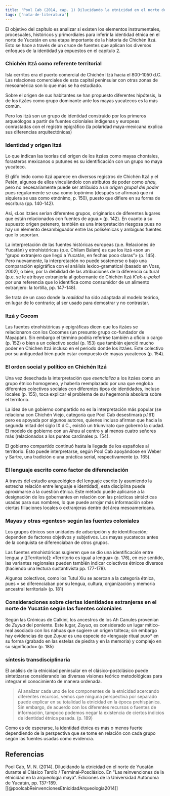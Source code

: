 ```yaml
---
title: 'Pool Cab (2014, cap. 1) Dilucidando la etnicidad en el norte de Yucatán durante el Clásico Tardío'
tags: ['nota-de-literatura']
---
```

El objetivo del capítulo es analizar  si existen los elementos instrumentales, procesuales, históricos y primordiales para inferir la identidad étnica en el norte de Yucatán en una etapa importante de la historia de Chichén Itzá. Esto se hace a través de un cruce de fuentes que aplican los diversos enfoques de la identidad ya expuestos en el capítulo 2.

### Chichén Itzá como referente territorial

Isla cerritos era el puerto comercial de Chichén Itzá hacia el 800-1050 d.C. Las relaciones comerciales de esta capital peninsular con otras zonas de mesoamérica son lo que más se ha estudiado.

Sobre el origen de sus habitantes se han propuesto diferentes hipótesis, la de los itzáes como grupo dominante ante los mayas yucatecos es la más común.

Pero los itzá son un grupo de identidad construido por los primeros arqueólogos a partir de fuentes coloniales indígenas y europeas conrastadas con el registro epigráfico (la polaridad maya-mexicana explica sus diferencias arquitectónicas)

### Identidad y origen Itzá

Lo que indican las teorías del origen de los itzáes como mayas chontales, forasteros mexicanos o putunes es su identificación con un grupo no maya yucateco.

El glifo leído como itzá aparece en diversos registros de Chichén Itzá y el Petén, algunos de ellos vinculándolo con atributos de poder como *ahau*, pero no necesariamente puede ser atribuido a un *origen grupal del poder* pues regularmente se usa como topónimo (después se afirmará que ni siquiera se usa como etnónimo, p. 150), puesto que difiere en su forma de escritura (pp. 140-142).

Así, «Los itzáes serían diferentes grupos, originarios de diferentes lugares que están relacionados con fuentes de agua.» (p. 142). En cuanto a su supuesto origen petenero, también es una interpretación riesgosa pues no hay un elemento desambiguador entre las polisémicas y ambiguas fuentes que lo soportan.

La interpretación de las fuentes históricas europeas (p.e. Relaciones de Yucatán) y etnohistóricas (p.e. Chilam Balam) es que los itzá «son un “grupo extranjero que llegó a Yucatán, en fechas poco claras”» (p. 145). Pero nuevamente, la interpretación no puede sostenerse o bajo una comparación epigráfica con el análisis lexico-gramatical (basado en Voss, 2002), o bien, por la debilidad de las atribuciones de la diferencia cultural (p.e. se le atribuye extranjería al gobernante de Chichén Itzá *K’ak-u-pakal* por una referencia que lo identifica como consumidor de un alimento extranjero: la tortilla, pp. 147-148).

Se trata de un caso donde la *realidad* ha sido adaptada al modelo teórico, en lugar de lo contrario; al ser usado para demostrar y no contrastar.

### Itzá y Cocom

Las fuentes etnohistóricas y epigráficas dicen que los itzáes se relacionaron con los Cocomes (un presunto grupo co-fundador de Mayapán). Sin embargo el término podría referirse también a oficio o cargo (p. 152) o bien a un colectivo social (p. 153) que también ejerció mucho poder en Chichen Itzá incluso en el periodo donde los itzáes. Este colectivo por su antiguedad bien pudo estar compuesto de mayas yucatecos (p. 154).

### El orden social y político en Chichén Itzá

Una vez desechada la interpretación que *esencializa* a los itzáes como un grupo étnico homogeneo, y haberla reemplazado por una que engloba diferentes colectivos sociales con diferentes tipos de identidades, incluso locales (p. 155), toca explicar el problema de su hegemonía absoluta sobre el territorio.

La idea de un gobierno compartido no es la interpretación más popular (se relaciona con Chichén Viejo, categoría que Pool Cab desestimará p.161) pero es apoyada por algunos autores, quienes incluso afirman que hacia la segunda mitad del siglo IX d.C., existió un triunvirato que gobernó la ciudad. El modelo de gobierno con un *Ahau* al centro y al menos cuatro señores más (relacionados a los puntos cardinales p. 154).

El gobierno compartido continuó hasta la llegada de los españoles al territorio. Esto puede interpretarse, según Pool Cab apoyándose en Weber y Sartre, una tradición o una práctica serial, respectivamente (p. 165).

### El lenguaje escrito como factor de diferenciación

A través del estudio arqueológico del lenguaje escrito (y asumiendo la estrecha relación entre lenguaje e identidad), esta disciplina puede aproximarse a la cuestión étnica. Este método puede aplicarse a la designación de los gobernantes en relación con las prácticas sintácticas usadas para sus nombres, lo que puede arrojar más información sobre ciertas filiaciones locales o extranjeras dentro del área mesoamericana.

### Mayas y otras «gentes» según las fuentes coloniales

Los grupos étnicos son unidades de adscripción y de identificación; dependen de factores objetivos y subjetivos. Los mayas yucatecos antes de la conquista se diferenciaban de otros grupos.

Las fuentes etnohistóricas sugieren que se dio una identificación entre lengua y [[Territorio]]: «Territorio es igual a lengua» (p. 176), en ese sentido, las variantes regionales pueden también indicar colectivos étnicos diversos (haciendo una lectura sustantivista pp. 177-178).

Algunos colectivos, como los Tutul Xiu se acercan a la categoría étnica, pues « se diferenciaban por su lengua, cultura, organización y memoria ancestral territorial» (p. 181)

### Consideraciones sobre ciertas identidades extranjeras en el norte de Yucatán según las fuentes coloniales

Según las Crónicas de Calkiní, los ancestros de los Ah Canules provenían de *Zuyua* del poniente. Este lugar, *Zuyua*, es considerado un lugar mítico-real asociado con los nahuas que sugiere un origen tolteca; sin embargo hay evidencias de que *Zuyua* es una especie de «lenguaje ritual puro* en su forma (grabado en las estelas de piedra y en la memoria) y complejo en su significado» (p. 185)

### síntesis transdisciplinaria

El análisis de la etnicidad peninsular en el clásico-postclásico puede sintetizarse considerando las diversas visiones teórico metodológicas para integrar el conocimiento de manera ordenada.

>Al analizar cada uno de los componentes de la etnicidad acercando diferentes recursos, vemos que ninguna perspectiva por separado puede explicar en su totalidad la etnicidad en la época prehispánica. Sin embargo, de acuerdo con los diferentes recursos o fuentes de información, tampoco podemos negar la existencia de ciertos indicios de identidad étnica pasada. (p. 189)

Como es de esperarse, la identidad étnica es más o menos fuerte dependiendo de la perspectiva que se tome en relación con cada grupo según las fuentes usadas como evidencia.

## Referencias

Pool Cab, M. N. (2014). Dilucidando la etnicidad en el norte de Yucatán durante el Clásico Tardío / Terminal-Posclásico. En "Las reinvenciones de la etnicidad en la arqueología maya". Ediciones de la Universidad Autónoma de Yucatán, pp. 137-189. [[@poolcabReinvencionesEtnicidadArqueologia2014]]
